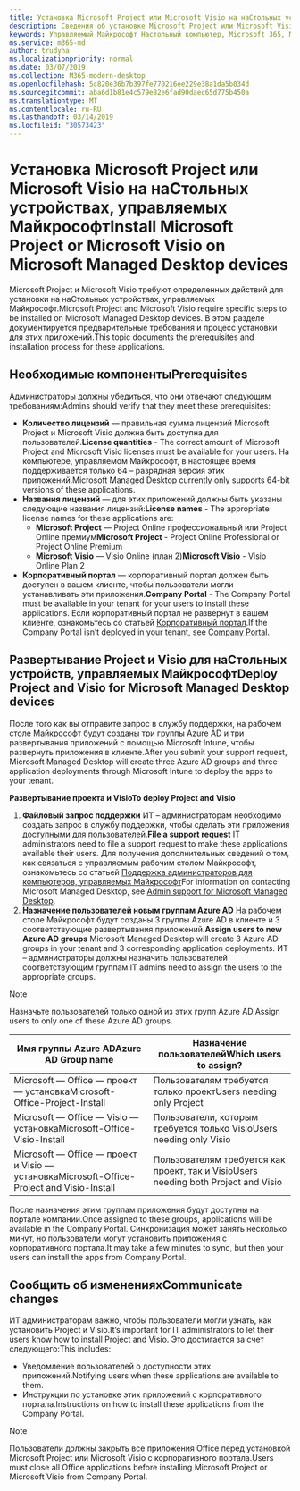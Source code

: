 ```yaml
---
title: Установка Microsoft Project или Microsoft Visio на наСтольных устройствах, управляемых Майкрософт
description: Сведения об установке Microsoft Project или Microsoft Visio на наСтольных устройствах, управляемых Майкрософт
keywords: Управляемый Майкрософт Настольный компьютер, Microsoft 365, Microsoft Project, Microsoft Visio
ms.service: m365-md
author: trudyha
ms.localizationpriority: normal
ms.date: 03/07/2019
ms.collection: M365-modern-desktop
ms.openlocfilehash: 5c820e36b7b397fe770216ee229e38a1da5b034d
ms.sourcegitcommit: aba6d1b81e4c579e82e6fad90daec65d775b450a
ms.translationtype: MT
ms.contentlocale: ru-RU
ms.lasthandoff: 03/14/2019
ms.locfileid: "30573423"
---
```

# <a name="install-microsoft-project-or-microsoft-visio-on-microsoft-managed-desktop-devices"></a><span data-ttu-id="e63a2-104">Установка Microsoft Project или Microsoft Visio на наСтольных устройствах, управляемых Майкрософт</span><span class="sxs-lookup"><span data-stu-id="e63a2-104">Install Microsoft Project or Microsoft Visio on Microsoft Managed Desktop devices</span></span>

<span data-ttu-id="e63a2-105">Microsoft Project и Microsoft Visio требуют определенных действий для установки на наСтольных устройствах, управляемых Майкрософт.</span><span class="sxs-lookup"><span data-stu-id="e63a2-105">Microsoft Project and Microsoft Visio require specific steps to be installed on Microsoft Managed Desktop devices.</span></span> <span data-ttu-id="e63a2-106">В этом разделе документируется предварительные требования и процесс установки для этих приложений.</span><span class="sxs-lookup"><span data-stu-id="e63a2-106">This topic documents the prerequisites and installation process for these applications.</span></span>

## <a name="prerequisites"></a><span data-ttu-id="e63a2-107">Необходимые компоненты</span><span class="sxs-lookup"><span data-stu-id="e63a2-107">Prerequisites</span></span>

<span data-ttu-id="e63a2-108">Администраторы должны убедиться, что они отвечают следующим требованиям:</span><span class="sxs-lookup"><span data-stu-id="e63a2-108">Admins should verify that they meet these prerequisites:</span></span>
- <span data-ttu-id="e63a2-109">**Количество лицензий** — правильная сумма лицензий Microsoft Project и Microsoft Visio должна быть доступна для пользователей.</span><span class="sxs-lookup"><span data-stu-id="e63a2-109">**License quantities** - The correct amount of Microsoft Project and Microsoft Visio licenses must be available for your users.</span></span> <span data-ttu-id="e63a2-110">На компьютере, управляемом Майкрософт, в настоящее время поддерживается только 64 – разрядная версия этих приложений.</span><span class="sxs-lookup"><span data-stu-id="e63a2-110">Microsoft Managed Desktop currently only supports 64-bit versions of these applications.</span></span> 
- <span data-ttu-id="e63a2-111">**Названия лицензий** — для этих приложений должны быть указаны следующие названия лицензий:</span><span class="sxs-lookup"><span data-stu-id="e63a2-111">**License names** - The appropriate license names for these applications are:</span></span>
    - <span data-ttu-id="e63a2-112">**Microsoft Project** — Project Online профессиональный или Project Online премиум</span><span class="sxs-lookup"><span data-stu-id="e63a2-112">**Microsoft Project** - Project Online Professional or Project Online Premium</span></span>
    - <span data-ttu-id="e63a2-113">**Microsoft Visio** — Visio Online (план 2)</span><span class="sxs-lookup"><span data-stu-id="e63a2-113">**Microsoft Visio** - Visio Online Plan 2</span></span>
- <span data-ttu-id="e63a2-114">**Корпоративный портал** — корпоративный портал должен быть доступен в вашем клиенте, чтобы пользователи могли устанавливать эти приложения.</span><span class="sxs-lookup"><span data-stu-id="e63a2-114">**Company Portal** -  The Company Portal must be available in your tenant for your users to install these applications.</span></span> <span data-ttu-id="e63a2-115">Если корпоративный портал не развернут в вашем клиенте, ознакомьтесь со статьей [Корпоративный портал](company-portal.md).</span><span class="sxs-lookup"><span data-stu-id="e63a2-115">If the Company Portal isn’t deployed in your tenant, see [Company Portal](company-portal.md).</span></span>

## <a name="deploy-project-and-visio-for-microsoft-managed-desktop-devices"></a><span data-ttu-id="e63a2-116">Развертывание Project и Visio для наСтольных устройств, управляемых Майкрософт</span><span class="sxs-lookup"><span data-stu-id="e63a2-116">Deploy Project and Visio for Microsoft Managed Desktop devices</span></span>
<span data-ttu-id="e63a2-117">После того как вы отправите запрос в службу поддержки, на рабочем столе Майкрософт будут созданы три группы Azure AD и три развертывания приложений с помощью Microsoft Intune, чтобы развернуть приложения в клиенте.</span><span class="sxs-lookup"><span data-stu-id="e63a2-117">After you submit your support request, Microsoft Managed Desktop will create three Azure AD groups and three application deployments through Microsoft Intune to deploy the apps to your tenant.</span></span>  

<span data-ttu-id="e63a2-118">**Развертывание проекта и Visio**</span><span class="sxs-lookup"><span data-stu-id="e63a2-118">**To deploy Project and Visio**</span></span>
1. <span data-ttu-id="e63a2-119">**Файловый запрос поддержки** ИТ – администраторам необходимо создать запрос в службу поддержки, чтобы сделать эти приложения доступными для пользователей.</span><span class="sxs-lookup"><span data-stu-id="e63a2-119">**File a support request** IT administrators need to file a support request to make these applications available their users.</span></span> <span data-ttu-id="e63a2-120">Для получения дополнительных сведений о том, как связаться с управляемым рабочим столом Майкрософт, ознакомьтесь со статьей [Поддержка администраторов для компьютеров, управляемых Майкрософт](../working-with-managed-desktop/admin-support.md)</span><span class="sxs-lookup"><span data-stu-id="e63a2-120">For information on contacting Microsoft Managed Desktop, see [Admin support for Microsoft Managed Desktop](../working-with-managed-desktop/admin-support.md).</span></span>
2. <span data-ttu-id="e63a2-121">**Назначение пользователей новым группам Azure AD** На рабочем столе Майкрософт будут созданы 3 группы Azure AD в клиенте и 3 соответствующие развертывания приложений.</span><span class="sxs-lookup"><span data-stu-id="e63a2-121">**Assign users to new Azure AD groups** Microsoft Managed Desktop will create 3 Azure AD groups in your tenant and 3 corresponding application deployments.</span></span> <span data-ttu-id="e63a2-122">ИТ – администраторы должны назначить пользователей соответствующим группам.</span><span class="sxs-lookup"><span data-stu-id="e63a2-122">IT admins need to assign the users to the appropriate groups.</span></span>

>[!NOTE]
><span data-ttu-id="e63a2-123">Назначьте пользователей только одной из этих групп Azure AD.</span><span class="sxs-lookup"><span data-stu-id="e63a2-123">Assign users to only one of these Azure AD groups.</span></span> 

<span data-ttu-id="e63a2-124">Имя группы Azure AD</span><span class="sxs-lookup"><span data-stu-id="e63a2-124">Azure AD Group name</span></span> | <span data-ttu-id="e63a2-125">Назначение пользователей</span><span class="sxs-lookup"><span data-stu-id="e63a2-125">Which users to assign?</span></span>   
 --- | ---
<span data-ttu-id="e63a2-126">Microsoft — Office — проект — установка</span><span class="sxs-lookup"><span data-stu-id="e63a2-126">Microsoft-Office-Project-Install</span></span> | <span data-ttu-id="e63a2-127">Пользователям требуется только проект</span><span class="sxs-lookup"><span data-stu-id="e63a2-127">Users needing only Project</span></span>
<span data-ttu-id="e63a2-128">Microsoft — Office — Visio — установка</span><span class="sxs-lookup"><span data-stu-id="e63a2-128">Microsoft-Office-Visio-Install</span></span> | <span data-ttu-id="e63a2-129">Пользователи, которым требуется только Visio</span><span class="sxs-lookup"><span data-stu-id="e63a2-129">Users needing only Visio</span></span>
<span data-ttu-id="e63a2-130">Microsoft — Office — проект и Visio — установка</span><span class="sxs-lookup"><span data-stu-id="e63a2-130">Microsoft-Office-Project and Visio-Install</span></span> | <span data-ttu-id="e63a2-131">Пользователям требуется как проект, так и Visio</span><span class="sxs-lookup"><span data-stu-id="e63a2-131">Users needing both Project and Visio</span></span>

<span data-ttu-id="e63a2-132">После назначения этим группам приложения будут доступны на портале компании.</span><span class="sxs-lookup"><span data-stu-id="e63a2-132">Once assigned to these groups, applications will be available in the Company Portal.</span></span> <span data-ttu-id="e63a2-133">Синхронизация может занять несколько минут, но пользователи могут установить приложения с корпоративного портала.</span><span class="sxs-lookup"><span data-stu-id="e63a2-133">It may take a few minutes to sync, but then your users can install the apps from Company Portal.</span></span> 

## <a name="communicate-changes"></a><span data-ttu-id="e63a2-134">Сообщить об изменениях</span><span class="sxs-lookup"><span data-stu-id="e63a2-134">Communicate changes</span></span>
<span data-ttu-id="e63a2-135">ИТ администраторам важно, чтобы пользователи могли узнать, как установить Project и Visio.</span><span class="sxs-lookup"><span data-stu-id="e63a2-135">It’s important for IT administrators to let their users know how to install Project and Visio.</span></span> <span data-ttu-id="e63a2-136">Это достигается за счет следующего:</span><span class="sxs-lookup"><span data-stu-id="e63a2-136">This includes:</span></span> 
- <span data-ttu-id="e63a2-137">Уведомление пользователей о доступности этих приложений.</span><span class="sxs-lookup"><span data-stu-id="e63a2-137">Notifying users when these applications are available to them.</span></span> 
- <span data-ttu-id="e63a2-138">Инструкции по установке этих приложений с корпоративного портала.</span><span class="sxs-lookup"><span data-stu-id="e63a2-138">Instructions on how to install these applications from the Company Portal.</span></span>

>[!NOTE]
><span data-ttu-id="e63a2-139">Пользователи должны закрыть все приложения Office перед установкой Microsoft Project или Microsoft Visio с корпоративного портала.</span><span class="sxs-lookup"><span data-stu-id="e63a2-139">Users must close all Office applications before installing Microsoft Project or Microsoft Visio from Company Portal.</span></span> 

